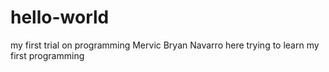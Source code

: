 # hello-world
my first trial on programming
Mervic Bryan Navarro here trying to learn my first programming

